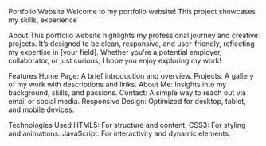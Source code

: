 Portfolio Website
Welcome to my portfolio website! This project showcases my skills, experience

About
This portfolio website highlights my professional journey and creative projects. It’s designed to be clean, responsive, and user-friendly, reflecting my expertise in [your field]. Whether you're a potential employer, collaborator, or just curious, I hope you enjoy exploring my work!

Features
Home Page: A brief introduction and overview.
Projects: A gallery of my work with descriptions and links.
About Me: Insights into my background, skills, and passions.
Contact: A simple way to reach out via email or social media.
Responsive Design: Optimized for desktop, tablet, and mobile devices.

Technologies Used
HTML5: For structure and content.
CSS3: For styling and animations.
JavaScript: For interactivity and dynamic elements.

